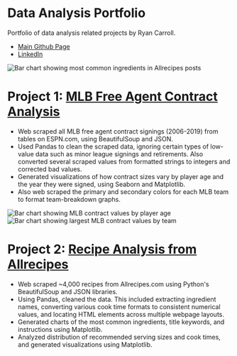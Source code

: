# Data Analysis Portfolio
Portfolio of data analysis related projects by Ryan Carroll.
* [Main Github Page](https://github.com/ryanjcarroll)
* [LinkedIn](https://www.linkedin.com/in/ryan770)

![Bar chart showing most common ingredients in Allrecipes posts](https://i.imgur.com/3ei8CEC.png)

# Project 1: [MLB Free Agent Contract Analysis](https://github.com/ryanjcarroll/MLB-Free-Agents-Data-Analysis)
* Web scraped all MLB free agent contract signings (2006-2019) from tables on ESPN.com, using BeautifulSoup and JSON.
* Used Pandas to clean the scraped data, ignoring certain types of low-value data such as minor league signings and retirements. Also converted several scraped values from formatted strings to integers and corrected bad values.
* Generated visualizations of how contract sizes vary by player age and the year they were signed, using Seaborn and Matplotlib.
* Also web scraped the primary and secondary colors for each MLB team to format team-breakdown graphs.

![Bar chart showing MLB contract values by player age](https://i.imgur.com/4VR4Svb.png)
![Bar chart showing largest MLB contract values by team](https://i.imgur.com/p1ZD6hL.png)

# Project 2: [Recipe Analysis from Allrecipes](https://github.com/ryanjcarroll/Recipes-Data-Analysis)
* Web scraped ~4,000 recipes from Allrecipes.com using Python's BeautifulSoup and JSON libraries.
* Using Pandas, cleaned the data. This included extracting ingredient names, converting various cook time formats to consistent numerical values, and locating HTML elements across multiple webpage layouts.
* Generated charts of the most common ingredients, title keywords, and instructions using Matplotlib.
* Analyzed distribution of recommended serving sizes and cook times, and generated visualizations using Matplotlib.
